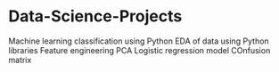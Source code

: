 # Data-Science-Projects
Machine learning classification using Python
EDA of data using Python libraries
Feature engineering
PCA 
Logistic regression model 
COnfusion matrix
